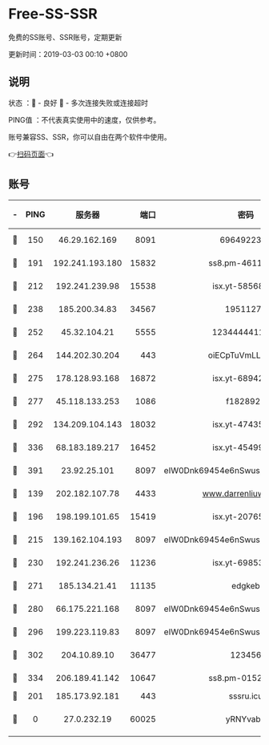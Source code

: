 # Free-SS-SSR

免费的SS账号、SSR账号，定期更新

更新时间：2019-03-03 00:10 +0800

## 说明

状态     ：🙂 - 良好 🙁 - 多次连接失败或连接超时

PING值   ：不代表真实使用中的速度，仅供参考。

账号兼容SS、SSR，你可以自由在两个软件中使用。

👉[扫码页面](https://liesauer.github.io/free-ss-ssr.github.io/)👈

## 账号

|-|PING|服务器|端口|密码|加密方式|区域|
|:----:|:----:|:-----:|-----:|:----:|:----:|:----:|
|🙂|150|46.29.162.169|8091|6964922356|aes-256-cfb|RU|
|🙂|191|192.241.193.180|15832|ss8.pm-46115453|aes-256-cfb|US|
|🙂|212|192.241.239.98|15538|isx.yt-58568781|aes-256-cfb|US|
|🙂|238|185.200.34.83|34567|19511276|aes-256-cfb|US|
|🙂|252|45.32.104.21|5555|1234444411111|aes-256-cfb|SG|
|🙂|264|144.202.30.204|443|oiECpTuVmLLxk4Ts|aes-256-cfb|US|
|🙂|275|178.128.93.168|16872|isx.yt-68942633|aes-256-cfb|SG|
|🙂|277|45.118.133.253|1086|f1828920|aes-256-cfb|SG|
|🙂|292|134.209.104.143|18032|isx.yt-47435450|aes-256-cfb|SG|
|🙂|336|68.183.189.217|16452|isx.yt-45499514|aes-256-cfb|SG|
|🙂|391|23.92.25.101|8097|eIW0Dnk69454e6nSwuspv9DmS201tQ0D|aes-256-cfb|US|
|🙂|139|202.182.107.78|4433|www.darrenliuwei.com|aes-256-cfb|JP|
|🙂|196|198.199.101.65|15419|isx.yt-20765737|aes-256-cfb|US|
|🙂|215|139.162.104.193|8097|eIW0Dnk69454e6nSwuspv9DmS201tQ0D|aes-256-cfb|JP|
|🙂|230|192.241.236.26|11236|isx.yt-69853329|aes-256-cfb|US|
|🙂|271|185.134.21.41|11135|edgkeb|aes-256-cfb|GB|
|🙂|280|66.175.221.168|8097|eIW0Dnk69454e6nSwuspv9DmS201tQ0D|aes-256-cfb|US|
|🙂|296|199.223.119.83|8097|eIW0Dnk69454e6nSwuspv9DmS201tQ0D|aes-256-cfb|US|
|🙂|302|204.10.89.10|36477|123456|aes-256-cfb|US|
|🙂|334|206.189.41.142|10647|ss8.pm-01527155|aes-256-cfb|SG|
|🙁|201|185.173.92.181|443|sssru.icu|rc4-md5|RU|
|🙁|0|27.0.232.19|60025|yRNYvabB|xchacha20-ietf-poly1305|HK|

